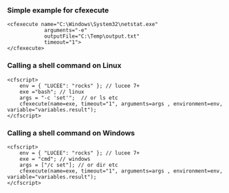### Simple example for cfexecute

```lucee
<cfexecute name="C:\Windows\System32\netstat.exe"
            arguments="-e"
            outputFile="C:\Temp\output.txt"
            timeout="1">
</cfexecute>
```

### Calling a shell command on Linux

```lucee
<cfscript>
	env = { "LUCEE": "rocks" }; // lucee 7+
	exe ="bash"; // linux
	args = "-c 'set'";  // or ls etc
	cfexecute(name=exe, timeout="1", arguments=args , environment=env, variable="variables.result");
</cfscript>
```

### Calling a shell command on Windows

```lucee
<cfscript>
	env = { "LUCEE": "rocks" }; // lucee 7+
	exe = "cmd"; // windows
	args = ["/c set"]; // or dir etc
	cfexecute(name=exe, timeout="1", arguments=args , environment=env, variable="variables.result");
</cfscript>
```

